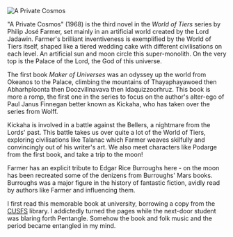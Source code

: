 ![A Private Cosmos](A_Private_Cosmos.jpg)

"A Private Cosmos" (1968) is the third novel in the *World of Tiers*
series by Philip Jos&eacute; Farmer, set mainly in an artificial
world created by the Lord Jadawin. Farmer's brilliant inventiveness
is exemplified by the World of Tiers itself, shaped like a
tiered wedding cake with different civilisations on each level.
An artificial sun and moon circle this super-monolith. On the
very top is the Palace of the Lord, the God of this universe.

The first book *Maker of Universes* was an odyssey up the world
from Okeanos to the Palace, climbing the mountains of
Thayaphayawoed then Abharhploonta then Doozvillnavava then
Idaquizzoorhruz. This book is more a romp, the first one in the
series to focus on the author's alter-ego of Paul Janus Finnegan
better known as Kickaha, who has taken over the series from Wolff.

Kickaha is involved in a battle against the Bellers, a nightmare
from the Lords' past. This battle takes us over quite a lot of
the World of Tiers, exploring civilisations like Talanac which
Farmer weaves skilfully and convincingly out of his writer's art.
We also meet characters like Podarge from the first book, and
take a trip to the moon!

Farmer has an explicit tribute to Edgar Rice Burroughs here -
on the moon has been recreated some of the denizens from Burroughs'
Mars books. Burroughs was a major figure in the history of
fantastic fiction, avidly read by authors like Farmer and
influencing them.

I first read this memorable book at university, borrowing a copy
from the [CUSFS](http://cusfs.soc.srcf.net) library. I addictedly
turned the pages while the next-door student was blaring forth
Pentangle. Somehow the book and folk music and the period became
entangled in my mind.
